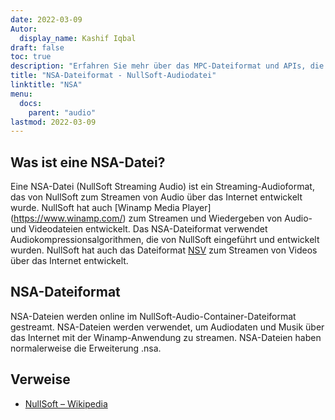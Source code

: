 ```yaml
---
date: 2022-03-09
Autor:
  display_name: Kashif Iqbal
draft: false
toc: true
description: "Erfahren Sie mehr über das MPC-Dateiformat und APIs, die MPC-Dateien erstellen und öffnen können."
title: "NSA-Dateiformat - NullSoft-Audiodatei"
linktitle: "NSA"
menu:
  docs:
    parent: "audio"
lastmod: 2022-03-09
---
```


## Was ist eine NSA-Datei?

Eine NSA-Datei (NullSoft Streaming Audio) ist ein Streaming-Audioformat, das von NullSoft zum Streamen von Audio über das Internet entwickelt wurde. NullSoft hat auch [Winamp Media Player] (https://www.winamp.com/) zum Streamen und Wiedergeben von Audio- und Videodateien entwickelt. Das NSA-Dateiformat verwendet Audiokompressionsalgorithmen, die von NullSoft eingeführt und entwickelt wurden. NullSoft hat auch das Dateiformat [NSV](/de/video/nsv/) zum Streamen von Videos über das Internet entwickelt.

## NSA-Dateiformat

NSA-Dateien werden online im NullSoft-Audio-Container-Dateiformat gestreamt. NSA-Dateien werden verwendet, um Audiodaten und Musik über das Internet mit der Winamp-Anwendung zu streamen. NSA-Dateien haben normalerweise die Erweiterung .nsa.

## Verweise

* [NullSoft – Wikipedia](https://en.wikipedia.org/wiki/Nullsoft)

